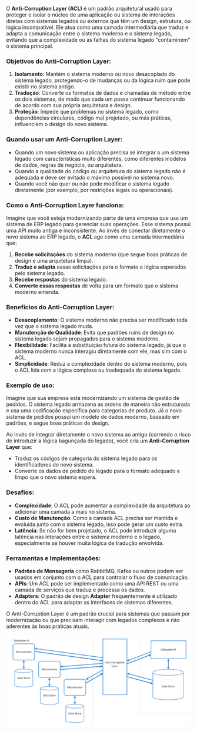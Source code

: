 O **Anti-Corruption Layer (ACL)** é um padrão arquitetural usado para proteger e isolar o núcleo de uma aplicação ou sistema de interações diretas com sistemas legados ou externos que têm um design, estrutura, ou lógica incompatível. Ele atua como uma camada intermediária que traduz e adapta a comunicação entre o sistema moderno e o sistema legado, evitando que a complexidade ou as falhas do sistema legado "contaminem" o sistema principal.

### Objetivos do Anti-Corruption Layer:

1. **Isolamento**: Mantém o sistema moderno ou novo desacoplado do sistema legado, protegendo-o de mudanças ou da lógica ruim que pode existir no sistema antigo.
2. **Tradução**: Converte os formatos de dados e chamadas de método entre os dois sistemas, de modo que cada um possa continuar funcionando de acordo com sua própria arquitetura e design.
3. **Proteção**: Impede que problemas no sistema legado, como dependências circulares, código mal projetado, ou más práticas, influenciem o design do novo sistema.

### Quando usar um Anti-Corruption Layer:

- Quando um novo sistema ou aplicação precisa se integrar a um sistema legado com características muito diferentes, como diferentes modelos de dados, regras de negócio, ou arquitetura.
- Quando a qualidade do código ou arquitetura do sistema legado não é adequada e deve ser evitado o máximo possível no sistema novo.
- Quando você não quer ou não pode modificar o sistema legado diretamente (por exemplo, por restrições legais ou operacionais).

### Como o Anti-Corruption Layer funciona:

Imagine que você esteja modernizando parte de uma empresa que usa um sistema de ERP legado para gerenciar suas operações. Esse sistema possui uma API muito antiga e inconsistente. Ao invés de conectar diretamente o novo sistema ao ERP legado, o **ACL** age como uma camada intermediária que:

1. **Recebe solicitações** do sistema moderno (que segue boas práticas de design e uma arquitetura limpa).
2. **Traduz e adapta** essas solicitações para o formato e lógica esperados pelo sistema legado.
3. **Recebe respostas** do sistema legado.
4. **Converte essas respostas** de volta para um formato que o sistema moderno entenda.

### Benefícios do Anti-Corruption Layer:

- **Desacoplamento**: O sistema moderno não precisa ser modificado toda vez que o sistema legado muda.
- **Manutenção de Qualidade**: Evita que padrões ruins de design no sistema legado sejam propagados para o sistema moderno.
- **Flexibilidade**: Facilita a substituição futura do sistema legado, já que o sistema moderno nunca interagiu diretamente com ele, mas sim com o ACL.
- **Simplicidade**: Reduz a complexidade dentro do sistema moderno, pois o ACL lida com a lógica complexa ou inadequada do sistema legado.

### Exemplo de uso:

Imagine que sua empresa está modernizando um sistema de gestão de pedidos. O sistema legado armazena as ordens de maneira não estruturada e usa uma codificação específica para categorias de produto. Já o novo sistema de pedidos possui um modelo de dados moderno, baseado em padrões, e segue boas práticas de design.

Ao invés de integrar diretamente o novo sistema ao antigo (correndo o risco de introduzir a lógica bagunçada do legado), você cria um **Anti-Corruption Layer** que:
- Traduz os códigos de categoria do sistema legado para os identificadores do novo sistema.
- Converte os dados de pedido do legado para o formato adequado e limpo que o novo sistema espera.

### Desafios:

- **Complexidade**: O ACL pode aumentar a complexidade da arquitetura ao adicionar uma camada a mais no sistema.
- **Custo de Manutenção**: Como a camada ACL precisa ser mantida e evoluída junto com o sistema legado, isso pode gerar um custo extra.
- **Latência**: Se não for bem projetado, o ACL pode introduzir alguma latência nas interações entre o sistema moderno e o legado, especialmente se houver muita lógica de tradução envolvida.

### Ferramentas e Implementações:

- **Padrões de Mensageria** como RabbitMQ, Kafka ou outros podem ser usados em conjunto com o ACL para controlar o fluxo de comunicação.
- **APIs**: Um ACL pode ser implementado como uma API REST ou uma camada de serviços que traduz e processa os dados.
- **Adapters**: O padrão de design **Adapter** frequentemente é utilizado dentro do ACL para adaptar as interfaces de sistemas diferentes.

O Anti-Corruption Layer é um padrão crucial para sistemas que passam por modernização ou que precisam interagir com legados complexos e não aderentes às boas práticas atuais.


![Ecossistema enterprise](../../assets/anti_corruption_layer.png)
